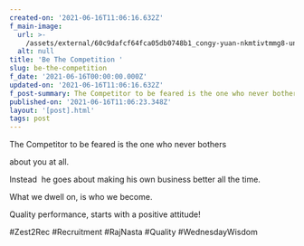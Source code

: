 ```yaml
---
created-on: '2021-06-16T11:06:16.632Z'
f_main-image:
  url: >-
    /assets/external/60c9dafcf64fca05db0748b1_congy-yuan-nkmtivtmmg8-unsplash.jpg
  alt: null
title: 'Be The Competition '
slug: be-the-competition
f_date: '2021-06-16T00:00:00.000Z'
updated-on: '2021-06-16T11:06:16.632Z'
f_post-summary: The Competitor to be feared is the one who never bothers about you at all.
published-on: '2021-06-16T11:06:23.348Z'
layout: '[post].html'
tags: post
---
```


The Competitor to be feared is the one who never bothers

about you at all.

Instead  he goes about making his own business better all the time.

What we dwell on, is who we become.

Quality performance, starts with a positive attitude!

#Zest2Rec #Recruitment #RajNasta #Quality #WednesdayWisdom

‍
